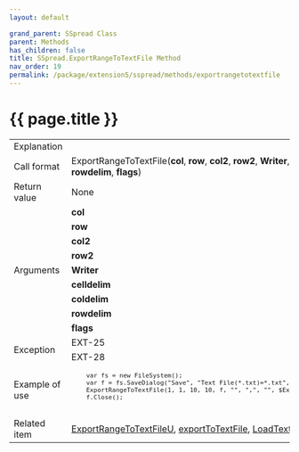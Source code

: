 ```yaml
---
layout: default

grand_parent: SSpread Class
parent: Methods
has_children: false
title: SSpread.ExportRangeToTextFile Method
nav_order: 19
permalink: /package/extension5/sspread/methods/exportrangetotextfile
---
```

# {{ page.title }}

<table>
  <tr>
    <td>Explanation</td>
    <td colspan="2"></td>
  </tr>
  <tr>
    <td>Call format</td>
    <td colspan="2">ExportRangeToTextFile(<b>col</b>, <b>row</b>, <b>col2</b>, <b>row2</b>, <b>Writer</b>, <b>celldelim</b>, <b>coldelim</b>, <b>rowdelim</b>, <b>flags</b>)</td>
  </tr>
  <tr>
    <td>Return value</td>
    <td colspan="2">None</td>
  </tr>  
  <tr>
    <td rowspan="9">Arguments</td>
    <td><b>col</b></td>
    <td></td>
  </tr>
  <tr>
    <td><b>row</b></td>
    <td></td>
  </tr>
  <tr>
    <td><b>col2</b></td>
    <td></td>
  </tr>
  <tr>
    <td><b>row2</b></td>
    <td></td>
  </tr>
  <tr>
    <td><b>Writer</b></td>
    <td></td>
  </tr>
  <tr>
    <td><b>celldelim</b></td>
    <td></td>
  </tr>
  <tr>
    <td><b>coldelim</b></td>
    <td></td>
  </tr>
  <tr>
    <td><b>rowdelim</b></td>
    <td></td>
  </tr>
  <tr>
    <td><b>flags</b></td>
    <td></td>
  </tr>
  <tr>
    <td rowspan="2">Exception</td>
    <td>EXT-25</td>
    <td></td>
  </tr>
  <tr>
    <td>EXT-28</td>
    <td></td>
  </tr>
  <tr>
    <td>Example of use</td>
    <td colspan="2"><code><pre>
    var fs = new FileSystem();
    var f = fs.SaveDialog("Save", "Text File(*.txt)=*.txt", "txt", "");
    ExportRangeToTextFile(1, 1, 10, 10, f, "", ",", "", $ExportToTextFileAllHeaders);
    f.Close();
    </pre></code></td>
  </tr>
  <tr>
    <td>Related item</td>
    <td colspan="2"><a href="/package/extension5/sspread/methods/exportrangetotextfileu">ExportRangeToTextFileU</a>, <a href="/package/extension5/sspread/methods/exporttotextfile">exportToTextFile</a>, <a href="/package/extension5/sspread/methods/loadtextfile">LoadTextFile</a> methods</td>
  </tr>
</table>
